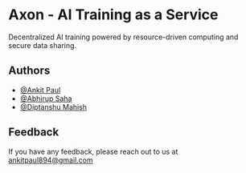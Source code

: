 # Axon - AI Training as a Service

Decentralized AI training powered by resource-driven computing and secure data sharing.

## Authors

- [@Ankit Paul](https://github.com/Ankit-AP-Paul)
- [@Abhirup Saha](https://github.com/Abhirup-02)
- [@Diptanshu Mahish](https://github.com/diptanshumahish)

## Feedback

If you have any feedback, please reach out to us at ankitpaul894@gmail.com

